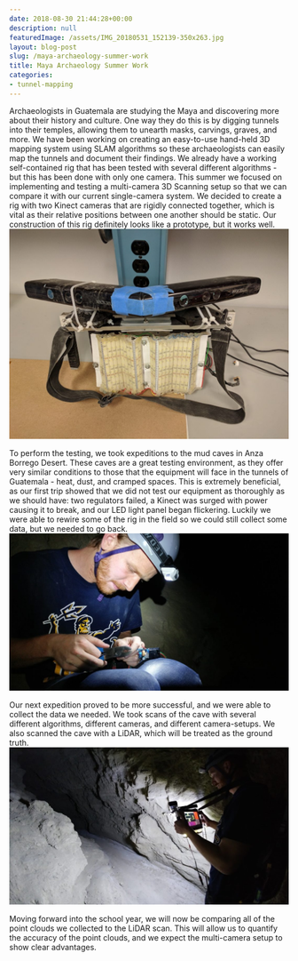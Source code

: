```yaml
---
date: 2018-08-30 21:44:28+00:00
description: null
featuredImage: /assets/IMG_20180531_152139-350x263.jpg
layout: blog-post
slug: /maya-archaeology-summer-work
title: Maya Archaeology Summer Work
categories:
- tunnel-mapping
---
```


Archaeologists in Guatemala are studying the Maya and discovering more about their history and culture. One way they do this is by digging tunnels into their temples, allowing them to unearth masks, carvings, graves, and more. We have been working on creating an easy-to-use hand-held 3D mapping system using SLAM algorithms so these archaeologists can easily map the tunnels and document their findings. We already have a working self-contained rig that has been tested with several different algorithms - but this has been done with only one camera. This summer we focused on implementing and testing a multi-camera 3D Scanning setup so that we can compare it with our current single-camera system. We decided to create a rig with two Kinect cameras that are rigidly connected together, which is vital as their relative positions between one another should be static. Our construction of this rig definitely looks like a prototype, but it works well.![](/assets/IMG_20180531_152139-1074x806.jpg)

To perform the testing, we took expeditions to the mud caves in Anza Borrego Desert. These caves are a great testing environment, as they offer very similar conditions to those that the equipment will face in the tunnels of Guatemala - heat, dust, and cramped spaces. This is extremely beneficial, as our first trip showed that we did not test our equipment as thoroughly as we should have: two regulators failed, a Kinect was surged with power causing it to break, and our LED light panel began flickering. Luckily we were able to rewire some of the rig in the field so we could still collect some data, but we needed to go back. ![](/assets/20180805_113104_HDR-1074x604.jpg)

Our next expedition proved to be more successful, and we were able to collect the data we needed. We took scans of the cave with several different algorithms, different cameras, and different camera-setups. We also scanned the cave with a LiDAR, which will be treated as the ground truth.![](/assets/20180819_123230-1074x604.jpg)

Moving forward into the school year, we will now be comparing all of the point clouds we collected to the LiDAR scan. This will allow us to quantify the accuracy of the point clouds, and we expect the multi-camera setup to show clear advantages.

 

 
